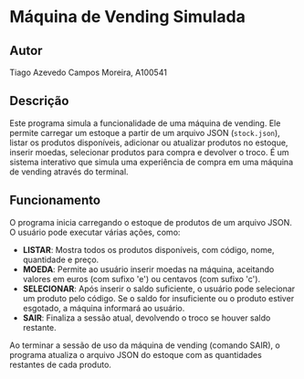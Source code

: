 
# Máquina de Vending Simulada

## Autor

Tiago Azevedo Campos Moreira, A100541

## Descrição

Este programa simula a funcionalidade de uma máquina de vending. Ele permite carregar um estoque a partir de um arquivo JSON (`stock.json`), listar os produtos disponíveis, adicionar ou atualizar produtos no estoque, inserir moedas, selecionar produtos para compra e devolver o troco. É um sistema interativo que simula uma experiência de compra em uma máquina de vending através do terminal.

## Funcionamento

O programa inicia carregando o estoque de produtos de um arquivo JSON. O usuário pode executar várias ações, como:

- **LISTAR**: Mostra todos os produtos disponíveis, com código, nome, quantidade e preço.
- **MOEDA**: Permite ao usuário inserir moedas na máquina, aceitando valores em euros (com sufixo 'e') ou centavos (com sufixo 'c').
- **SELECIONAR**: Após inserir o saldo suficiente, o usuário pode selecionar um produto pelo código. Se o saldo for insuficiente ou o produto estiver esgotado, a máquina informará ao usuário.
- **SAIR**: Finaliza a sessão atual, devolvendo o troco se houver saldo restante.

Ao terminar a sessão de uso da máquina de vending (comando SAIR), o programa atualiza o arquivo JSON do estoque com as quantidades restantes de cada produto.


